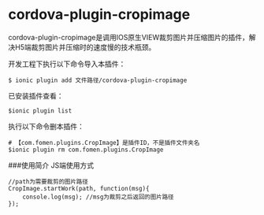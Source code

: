 # cordova-plugin-cropimage
cordova-plugin-cropimage是调用IOS原生VIEW裁剪图片并压缩图片的插件，解决H5端裁剪图片并压缩时的速度慢的技术瓶颈。

开发工程下执行以下命令导入本插件：

    $ ionic plugin add 文件路径/cordova-plugin-cropimage

已安装插件查看：

    $ionic plugin list


执行以下命令删本插件：

    # 【com.fomen.plugins.CropImage】是插件ID，不是插件文件夹名
    $ionic plugin rm com.fomen.plugins.CropImage


###使用简介
JS端使用方式
```
//path为需要裁剪的图片路径
CropImage.startWork(path, function(msg){
    console.log(msg); //msg为裁剪之后返回的图片路径
});
```

